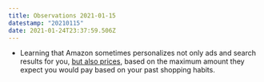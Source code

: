 ```yaml
---
title: Observations 2021-01-15
datestamp: "20210115"
date: 2021-01-24T23:37:59.506Z
---
```

- Learning that Amazon sometimes personalizes not only ads and search results for you, [but also prices](https://harpers.org/archive/2020/09/the-big-tech-extortion-racket/), based on the maximum amount they expect you would pay based on your past shopping habits.